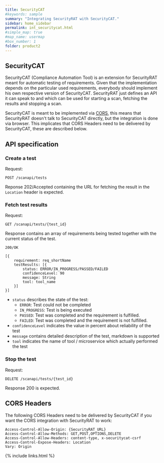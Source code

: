 ```yaml
---
title: SecurityCAT
#keywords: sample
summary: "Integrating SecurityRAT with SecurityCAT."
sidebar: home_sidebar
permalink: int_securitycat.html
#simple_map: true
#map_name: usermap
#box_number: 1
folder: product2
---
```



## SecurityCAT

SecurityCAT (Compliance Automation Tool) is an extension for SecurityRAT meant for automatic testing of requirements. 
Given that the implementation depends on the particular used requirements, everybody should implement his own respective version of SecurityCAT.
SecurityRAT just defines an API it can speak to and which can be used for starting a scan, fetching the results and stopping a scan. 

SecurityCAT is meant to be implemented via [CORS](https://developer.mozilla.org/en-US/docs/Web/HTTP/Access_control_CORS), this means that SecurityRAT doesn't talk to SecurityCAT directly, but the integration is done via browser. This implicates that CORS Headers need to be delivered by SecurityCAT, these are described below. 

## API specification

### Create a test 

Request:
```
POST /scanapi/tests
```

Reponse 202/Accepted containing the URL for fetching the result in the ```Location``` header is expected. 

### Fetch test results
Request:
```
GET /scanapi/tests/{test_id}
```

Response contains an array of requirements being tested together with the current status of the test. 
```
200/OK
 
[{
    requirement: req_shortName
    testResults: [{
        status: ERROR/IN_PROGRESS/PASSED/FAILED
        confidenceLevel: 90
        message: String
        tool: tool_name
    }]
}]
```

* ```status``` describes the state of the test:
  * ```ERROR```: Test could not be completed
  * ```IN_PROGRESS```: Test is being executed
  * ```PASSED```: Test was completed and the requirement is fulfilled.
  * ```FAILED```: Test was completed and the requirement is not fulfilled.
* ```confidenceLevel``` indicates the value in percent about reliability of the test
* ```message``` contains detailed description of the test, markdown is supported
* ```tool``` indicates the name of tool / microservice which actually performed the test

### Stop the test
Request:
```
DELETE /scanapi/tests/{test_id}
```

Response 200 is expected. 

## CORS Headers
The following CORS Headers need to be delivered by SecurityCAT if you want the CORS integration with SecurityRAT to work:

```
Access-Control-Allow-Origin: {SecurityRAT_URL}
Access-Control-Allow-Methods: GET,POST,OPTIONS,DELETE
Access-Control-Allow-Headers: content-type, x-securitycat-csrf
Access-Control-Expose-Headers: Location
Vary: Origin      
```



{% include links.html %}
